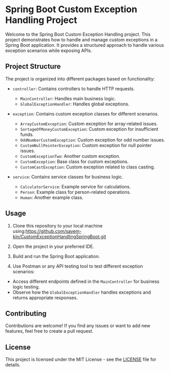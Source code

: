 # Spring Boot Custom Exception Handling Project

Welcome to the Spring Boot Custom Exception Handling project. This project demonstrates how to handle and manage custom exceptions in a Spring Boot application. It provides a structured approach to handle various exception scenarios while exposing APIs.

## Project Structure

The project is organized into different packages based on functionality:

- `controller`: Contains controllers to handle HTTP requests.
  - `MainController`: Handles main business logic.
  - `GlobalExceptionHandler`: Handles global exceptions.

- `exception`: Contains custom exception classes for different scenarios.
  - `ArrayCustomException`: Custom exception for array-related issues.
  - `SortageOfMoneyCustomException`: Custom exception for insufficient funds.
  - `OddNumberCustomException`: Custom exception for odd number issues.
  - `CustomNullPointerException`: Custom exception for null pointer issues.
  - `CustomExceptionTwo`: Another custom exception.
  - `CustomException`: Base class for custom exceptions.
  - `CustomCastException`: Custom exception related to class casting.

- `service`: Contains service classes for business logic.
  - `CalculatorService`: Example service for calculations.
  - `Person`: Example class for person-related operations.
  - `Human`: Another example class.

## Usage

1. Clone this repository to your local machine using:https://github.com/sayem-kin/CustomExceptionHandlingSpringBoot.git
2. Open the project in your preferred IDE.

3. Build and run the Spring Boot application.

4. Use Postman or any API testing tool to test different exception scenarios:
- Access different endpoints defined in the `MainController` for business logic testing.
- Observe how the `GlobalExceptionHandler` handles exceptions and returns appropriate responses.

## Contributing

Contributions are welcome! If you find any issues or want to add new features, feel free to create a pull request.

## License

This project is licensed under the MIT License - see the [LICENSE](LICENSE) file for details.

